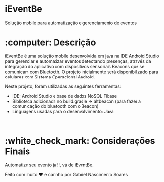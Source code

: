 # iEventBe
Solução mobile para automatização e gerenciamento de eventos

<h1> :computer: Descrição </h1>

</p> iEventBe é uma solução mobile desenvolvida em java na IDE Android Studio para gerenciar e automatizar eventos detectando presenças, através da integração do aplicativo
com dispositivos sensoriais Beacons que se comunicam com Bluetooth. O projeto inicialmente será disponibilizado para celulares com Sistema Operacional
Android. </p>

<p> Neste projeto, foram utilizadas as seguintes ferramentas: </p>

<ul>
  <li> IDE: Android Studio e base de dados NoSQL Fibase </li>
  <li> Biblioteca adicionada no build.gradle -> altbeacon (para fazer a comunicação do bluetooth com o Beacon) </li>
  <li> Linguagens usadas para o desenvolvimento: Java </li>
</ul>

<br>

<h1> :white_check_mark: Considerações Finais </h1>

Automatize seu evento já !!, vá de iEventBe.

Feito com muito :heart: e carinho por Gabriel Nascimento Soares
